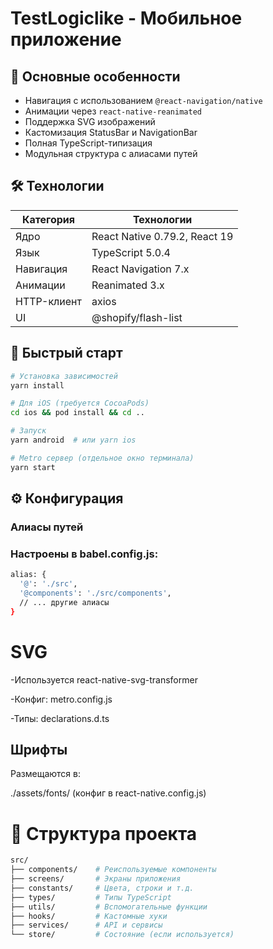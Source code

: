 # TestLogiclike - Мобильное приложение

## 📌 Основные особенности
- Навигация с использованием `@react-navigation/native`  
- Анимации через `react-native-reanimated`  
- Поддержка SVG изображений  
- Кастомизация StatusBar и NavigationBar  
- Полная TypeScript-типизация  
- Модульная структура с алиасами путей  

## 🛠 Технологии
| Категория       | Технологии                          |
|-----------------|-------------------------------------|
| Ядро            | React Native 0.79.2, React 19       |
| Язык            | TypeScript 5.0.4                    |
| Навигация       | React Navigation 7.x                |
| Анимации        | Reanimated 3.x                      |
| HTTP-клиент     | axios                               |
| UI              | @shopify/flash-list                 |

## 🚀 Быстрый старт
```bash
# Установка зависимостей
yarn install

# Для iOS (требуется CocoaPods)
cd ios && pod install && cd ..

# Запуск
yarn android  # или yarn ios

# Metro сервер (отдельное окно терминала)
yarn start
```

## ⚙️ Конфигурация
### Алиасы путей
### Настроены в babel.config.js:
```bash
alias: {
  '@': './src',
  '@components': './src/components',
  // ... другие алиасы
}
```

# SVG
-Используется react-native-svg-transformer

-Конфиг: metro.config.js

-Типы: declarations.d.ts

## Шрифты
Размещаются в:

./assets/fonts/ (конфиг в react-native.config.js)

# 📂 Структура проекта
```bash
src/
├── components/    # Реиспользуемые компоненты
├── screens/       # Экраны приложения
├── constants/     # Цвета, строки и т.д.
├── types/         # Типы TypeScript
├── utils/         # Вспомогательные функции
├── hooks/         # Кастомные хуки
├── services/      # API и сервисы
└── store/         # Состояние (если используется)
```